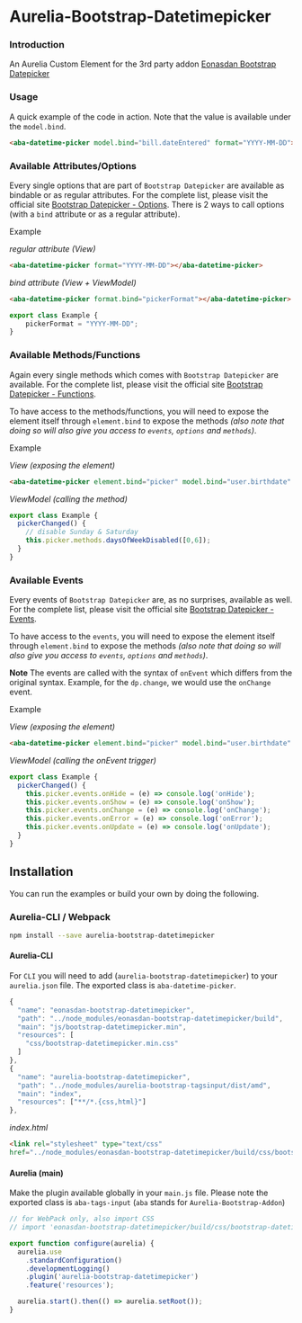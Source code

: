 # Aurelia-Bootstrap-Datetimepicker

### Introduction
An Aurelia Custom Element for the 3rd party addon [Eonasdan Bootstrap Datepicker](https://eonasdan.github.io/bootstrap-datetimepicker/)

### Usage
A quick example of the code in action. Note that the value is available under the `model.bind`.
```html
<aba-datetime-picker model.bind="bill.dateEntered" format="YYYY-MM-DD"></aba-datetime-picker>
```

### Available Attributes/Options
Every single options that are part of `Bootstrap Datepicker` are available as bindable or as regular attributes. For the complete list, please visit the official site [Bootstrap Datepicker - Options](http://eonasdan.github.io/bootstrap-datetimepicker/Options/).
There is 2 ways to call options (with a `bind` attribute or as a regular attribute).

Example

_regular attribute (View)_
```html
<aba-datetime-picker format="YYYY-MM-DD"></aba-datetime-picker>
```

_bind attribute (View + ViewModel)_
```html
<aba-datetime-picker format.bind="pickerFormat"></aba-datetime-picker>
```
```javascript
export class Example {
    pickerFormat = "YYYY-MM-DD";
}
```

### Available Methods/Functions
Again every single methods which comes with `Bootstrap Datepicker` are available. For the complete list, please visit the official site [Bootstrap Datepicker - Functions](http://eonasdan.github.io/bootstrap-datetimepicker/Functions/). 

To have access to the methods/functions, you will need to expose the element itself through `element.bind` to expose the methods _(also note that doing so will also give you access to `events`, `options` and `methods`)_. 

Example

_View (exposing the element)_
```html
<aba-datetime-picker element.bind="picker" model.bind="user.birthdate" format="YYYY-MM-DD"></aba-datetime-picker>
```

_ViewModel (calling the method)_
```javascript
export class Example {
  pickerChanged() {
    // disable Sunday & Saturday
    this.picker.methods.daysOfWeekDisabled([0,6]);
  }
}
```

### Available Events
Every events of `Bootstrap Datepicker` are, as no surprises, available as well. For the complete list, please visit the official site [Bootstrap Datepicker - Events](http://eonasdan.github.io/bootstrap-datetimepicker/Events/). 

To have access to the `events`, you will need to expose the element itself through `element.bind` to expose the methods _(also note that doing so will also give you access to `events`, `options` and `methods`)_. 

**Note**
The events are called with the syntax of `onEvent` which differs from the original syntax. Example, for the `dp.change`, we would use the `onChange` event.

Example

_View (exposing the element)_
```html
<aba-datetime-picker element.bind="picker" model.bind="user.birthdate" format="YYYY-MM-DD"></aba-datetime-picker>
```

_ViewModel (calling the onEvent trigger)_
```javascript
export class Example {
  pickerChanged() {
    this.picker.events.onHide = (e) => console.log('onHide');
    this.picker.events.onShow = (e) => console.log('onShow');
    this.picker.events.onChange = (e) => console.log('onChange');
    this.picker.events.onError = (e) => console.log('onError');
    this.picker.events.onUpdate = (e) => console.log('onUpdate');
  }
}
```

## Installation
You can run the examples or build your own by doing the following.

### Aurelia-CLI / Webpack
```bash
npm install --save aurelia-bootstrap-datetimepicker
```
#### Aurelia-CLI
For `CLI` you will need to add (`aurelia-bootstrap-datetimepicker`) to your `aurelia.json` file. The exported class is `aba-datetime-picker`.
```javascript
{
  "name": "eonasdan-bootstrap-datetimepicker",
  "path": "../node_modules/eonasdan-bootstrap-datetimepicker/build",
  "main": "js/bootstrap-datetimepicker.min",
  "resources": [
    "css/bootstrap-datetimepicker.min.css"
  ]
},
{
  "name": "aurelia-bootstrap-datetimepicker",
  "path": "../node_modules/aurelia-bootstrap-tagsinput/dist/amd",
  "main": "index",
  "resources": ["**/*.{css,html}"]
},
```

_index.html_
```html
<link rel="stylesheet" type="text/css" 
href="../node_modules/eonasdan-bootstrap-datetimepicker/build/css/bootstrap-datetimepicker.min.css">
```

#### Aurelia (main)
Make the plugin available globally in your `main.js` file. Please note the exported class is `aba-tags-input` (`aba` stands for `Aurelia-Bootstrap-Addon`)

```javascript
// for WebPack only, also import CSS 
// import 'eonasdan-bootstrap-datetimepicker/build/css/bootstrap-datetimepicker.min.css';

export function configure(aurelia) {
  aurelia.use
    .standardConfiguration()
    .developmentLogging()
    .plugin('aurelia-bootstrap-datetimepicker')
    .feature('resources');

  aurelia.start().then(() => aurelia.setRoot());
}
```
